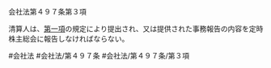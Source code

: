 会社法第４９７条第３項

清算人は、[第一項](会社法＿＿＿＿第４９７条第１項)の規定により提出され、又は提供された事務報告の内容を定時株主総会に報告しなければならない。

#会社法
#会社法/第４９７条
#会社法/第４９７条/第３項
